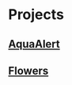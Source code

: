 # Projects

## [AquaAlert](https://github.com/victoriaventura17/MathForDataSci/blob/AquaAlert)
## [Flowers](https://github.com/victoriaventura17/MathForDataSci/blob/Flowers)

